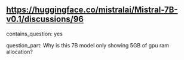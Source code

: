 ## https://huggingface.co/mistralai/Mistral-7B-v0.1/discussions/96

contains_question: yes

question_part: Why is this 7B model only showing 5GB of gpu ram allocation?